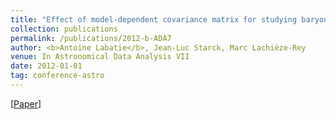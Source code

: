 ```yaml
---
title: "Effect of model-dependent covariance matrix for studying baryon acoustic oscillations"
collection: publications
permalink: /publications/2012-b-ADA7
author: <b>Antoine Labatie</b>, Jean-Luc Starck, Marc Lachièze-Rey
venue: In Astronomical Data Analysis VII
date: 2012-01-01
tag: conference-astro
---
```


[[Paper](http://ada7.cosmostat.org/ADA7_proceeding_ALabatie.pdf)]
<br>
<br>
